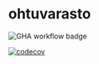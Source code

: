 # ohtuvarasto

![GHA workflow badge](https://github.com/mjouppil/ohtuvarasto/workflows/CI/badge.svg)

[![codecov](https://codecov.io/gh/mjouppil/ohtuvarasto/graph/badge.svg?token=Y8SBNJP9DY)](https://codecov.io/gh/mjouppil/ohtuvarasto)
